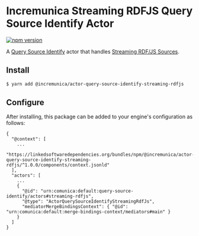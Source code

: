 # Incremunica Streaming RDFJS Query Source Identify Actor

[![npm version](https://badge.fury.io/js/@incremunica%2Factor-query-source-identify-streaming-rdfjs.svg)](https://badge.fury.io/js/@incremunica%2Factor-query-source-identify-streaming-rdfjs)

A [Query Source Identify](https://github.com/comunica/comunica/tree/master/packages/bus-query-source-identify) actor that handles [Streaming RDF/JS Sources](https://comunica.dev/docs/query/advanced/rdfjs_querying/).

## Install

```bash
$ yarn add @incremunica/actor-query-source-identify-streaming-rdfjs
```

## Configure

After installing, this package can be added to your engine's configuration as follows:
```text
{
  "@context": [
    ...
    "https://linkedsoftwaredependencies.org/bundles/npm/@incremunica/actor-query-source-identify-streaming-rdfjs/^1.0.0/components/context.jsonld"  
  ],
  "actors": [
    ...
    {
      "@id": "urn:comunica:default:query-source-identify/actors#streaming-rdfjs",
      "@type": "ActorQuerySourceIdentifyStreamingRdfJs",
      "mediatorMergeBindingsContext": { "@id": "urn:comunica:default:merge-bindings-context/mediators#main" }
    }
  ]
}
```
